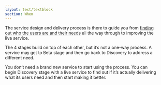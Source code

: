 ```yaml
---
layout: text/textblock
section: When
---
```

The service design and delivery process is there to guide you from [finding out who the users are and their needs](/user-research/identifying-users-needs/) all the way through to improving the live service.

The 4 stages build on top of each other, but it’s not a one-way process. A service may get to Beta stage and then go back to Discovery to address a different need.

You don’t need a brand new service to start using the process. You can begin Discovery stage with a live service to find out if it’s actually delivering what its users need and then start making it better.
